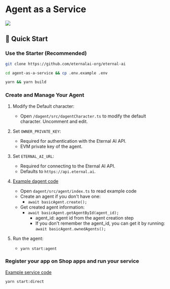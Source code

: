 # Agent as a Service

<span style="display: flex">
    <img src="https://s2.coinmarketcap.com/static/img/coins/64x64/31401.png" />
</span>

## 🚀 Quick Start

### Use the Starter (Recommended)

```bash
git clone https://github.com/eternalai-org/eternal-ai

cd agent-as-a-service && cp .env.example .env

yarn && yarn build
```

### Create and Manage Your Agent

1. Modify the Default character:
    - Open `/dagent/src/dagentCharacter.ts` to modify the default character. Uncomment and edit.

2. Set `OWNER_PRIVATE_KEY`:
    - Required for authentication with the Eternal AI API.
    - EVM private key of the agent.
   
3. Set `ETERNAL_AI_URL`:
    - Required for connecting to the Eternal AI API.
    - Defaults to `https://api.eternal.ai`.
   
4. [Example dagent code](https://github.com/eternalai-org/eternal-ai/blob/master/agent-as-a-service/dagent/src/agent/index.ts)
    - Open `dagent/src/agent/index.ts` to read example code
    - Create an agent if you don't have one:
      - `await basicAgent.create();`
    - Get created agent information:
      - `await basicAgent.getAgentById(agent_id);`
           - agent_id: agent id from the agent creation step
           - If you don't remember the agent_id, you can get it by running: `await basicAgent.ownedAgents();`

5. Run the agent:
   - `yarn start:agent`


### Register your app on Shop apps and run your service 

[Example service code](https://github.com/eternalai-org/eternal-ai/blob/master/agent-as-a-service/dagent/src/direct/index.ts)

```bash
yarn start:direct
```
